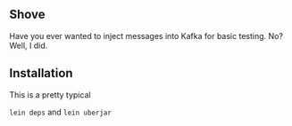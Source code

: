 ## Shove


Have you ever wanted to inject messages into Kafka for basic testing.  No?  Well, I did. 


## Installation

This is a pretty typical 

`lein deps` and `lein uberjar`
